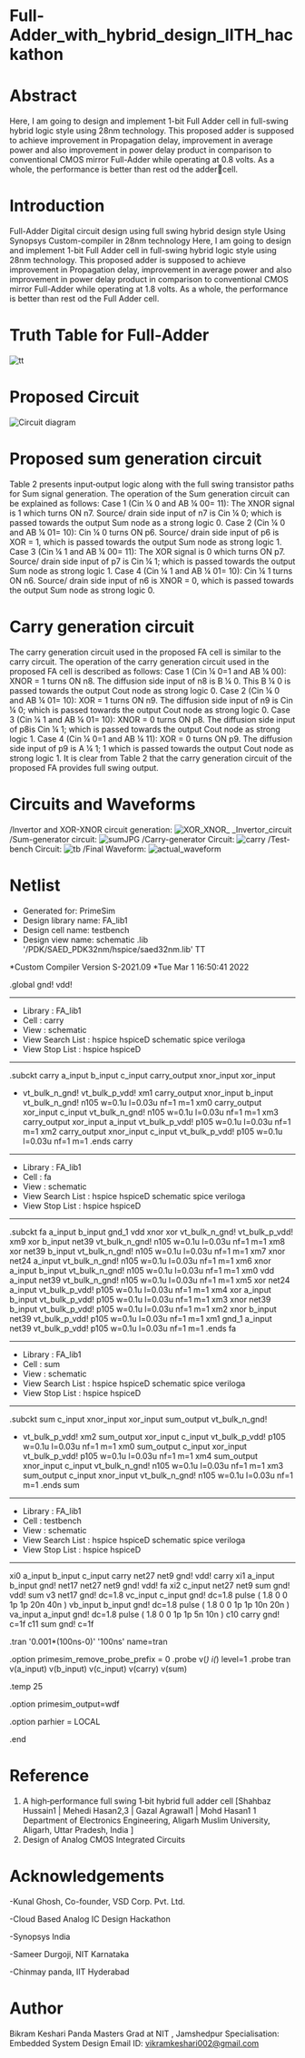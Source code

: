 # Full-Adder_with_hybrid_design_IITH_hackathon
# Abstract
 Here, I am going to design and implement 1-bit Full 
Adder cell in full-swing hybrid logic style using 28nm technology.
This proposed adder is supposed to achieve improvement in 
Propagation delay, improvement in average power and also 
improvement in power delay product in comparison to 
conventional CMOS mirror Full-Adder while operating at 0.8 
volts. As a whole, the performance is better than rest od the addercell.
# Introduction
Full-Adder Digital circuit design using full swing hybrid design style Using Synopsys Custom-compiler in 28nm technology
 Here, I am going to design and implement 1-bit Full 
Adder cell in full-swing hybrid logic style using 28nm technology.
This proposed adder is supposed to achieve improvement in 
Propagation delay, improvement in average power and also 
improvement in power delay product in comparison to 
conventional CMOS mirror Full-Adder while operating at 1.8 
volts. As a whole, the performance is better than rest od the Full Adder cell.
# Truth Table for Full-Adder
![tt](https://user-images.githubusercontent.com/38467140/156208854-d7bd19f1-1a86-4c0b-b109-c3166c5cdbed.JPG)
# Proposed Circuit
![Circuit diagram](https://user-images.githubusercontent.com/38467140/156209679-288de7e9-4fb4-4c06-ac66-54df08f7d35d.JPG)

# Proposed sum generation circuit
Table 2 presents input‐output logic along with the full swing
transistor paths for Sum signal generation. The operation of
the Sum generation circuit can be explained as follows:
Case 1 (Cin ¼ 0 and AB ¼ 00= 11): The XNOR signal is 1
which turns ON n7. Source/ drain side input of n7 is
Cin ¼ 0; which is passed towards the output Sum
node as a strong logic 0.
Case 2 (Cin ¼ 0 and AB ¼ 01= 10): Cin ¼ 0 turns ON p6.
Source/ drain side input of p6 is XOR = 1, which is
passed towards the output Sum node as strong logic 1.
Case 3 (Cin ¼ 1 and AB ¼ 00= 11): The XOR signal is
0 which turns ON p7. Source/ drain side input of p7 is
Cin ¼ 1; which is passed towards the output Sum
node as strong logic 1.
Case 4 (Cin ¼ 1 and AB ¼ 01= 10): Cin ¼ 1 turns ON n6.
Source/ drain side input of n6 is XNOR = 0, which is
passed towards the output Sum node as strong logic 0.
# Carry generation circuit
The carry generation circuit used in the proposed FA cell is
similar to the carry circuit. The operation of the carry
generation circuit used in the proposed FA cell is described as
follows:
Case 1 (Cin ¼ 0=1 and AB ¼ 00): XNOR = 1 turns ON n8.
The diffusion side input of n8 is B ¼ 0. This B ¼ 0 is
passed towards the output Cout node as strong logic 0.
Case 2 (Cin ¼ 0 and AB ¼ 01= 10): XOR = 1 turns ON n9.
The diffusion side input of n9 is Cin ¼ 0; which is
passed towards the output Cout node as strong logic 0.
Case 3 (Cin ¼ 1 and AB ¼ 01= 10): XNOR = 0 turns ON p8.
The diffusion side input of p8is Cin ¼ 1; which is
passed towards the output Cout node as strong logic 1.
Case 4 (Cin ¼ 0=1 and AB ¼ 11): XOR = 0 turns ON p9.
The diffusion side input of p9 is A ¼ 1; 1 which is
passed towards the output Cout node as strong logic 1.
It is clear from Table 2 that the carry generation circuit of
the proposed FA provides full swing output.
# Circuits and Waveforms
/Invertor and XOR-XNOR circuit generation:
![XOR_XNOR_ _Invertor_circuit](https://user-images.githubusercontent.com/38467140/156210171-bc420f64-525e-4591-8282-0a01273d7cd6.JPG)
/Sum-generator circuit:
![sumJPG](https://user-images.githubusercontent.com/38467140/156210298-786758b2-176b-4379-ac2a-ac4dcc107b08.JPG)
/Carry-generator Circuit:
![carry](https://user-images.githubusercontent.com/38467140/156210412-ebf1f4f3-480f-46f9-a1e2-00766be52982.JPG)
/Test-bench Circuit:
![tb](https://user-images.githubusercontent.com/38467140/156211109-28adbb85-c943-48d7-ab84-feb35ebae03f.JPG)
/Final Waveform:
![actual_waveform](https://user-images.githubusercontent.com/38467140/156211180-85cf5578-1068-4f2b-8cc6-33c89f76ac02.JPG)
# Netlist
*  Generated for: PrimeSim
*  Design library name: FA_lib1
*  Design cell name: testbench
*  Design view name: schematic
.lib '/PDK/SAED_PDK32nm/hspice/saed32nm.lib' TT

*Custom Compiler Version S-2021.09
*Tue Mar  1 16:50:41 2022

.global gnd! vdd!
********************************************************************************
* Library          : FA_lib1
* Cell             : carry
* View             : schematic
* View Search List : hspice hspiceD schematic spice veriloga
* View Stop List   : hspice hspiceD
********************************************************************************
.subckt carry a_input b_input c_input carry_output xnor_input xor_input
+ vt_bulk_n_gnd! vt_bulk_p_vdd!
xm1 carry_output xnor_input b_input vt_bulk_n_gnd! n105 w=0.1u l=0.03u nf=1 m=1
xm0 carry_output xor_input c_input vt_bulk_n_gnd! n105 w=0.1u l=0.03u nf=1 m=1
xm3 carry_output xor_input a_input vt_bulk_p_vdd! p105 w=0.1u l=0.03u nf=1 m=1
xm2 carry_output xnor_input c_input vt_bulk_p_vdd! p105 w=0.1u l=0.03u nf=1 m=1
.ends carry

********************************************************************************
* Library          : FA_lib1
* Cell             : fa
* View             : schematic
* View Search List : hspice hspiceD schematic spice veriloga
* View Stop List   : hspice hspiceD
********************************************************************************
.subckt fa a_input b_input gnd_1 vdd xnor xor vt_bulk_n_gnd! vt_bulk_p_vdd!
xm9 xor b_input net39 vt_bulk_n_gnd! n105 w=0.1u l=0.03u nf=1 m=1
xm8 xor net39 b_input vt_bulk_n_gnd! n105 w=0.1u l=0.03u nf=1 m=1
xm7 xnor net24 a_input vt_bulk_n_gnd! n105 w=0.1u l=0.03u nf=1 m=1
xm6 xnor a_input b_input vt_bulk_n_gnd! n105 w=0.1u l=0.03u nf=1 m=1
xm0 vdd a_input net39 vt_bulk_n_gnd! n105 w=0.1u l=0.03u nf=1 m=1
xm5 xor net24 a_input vt_bulk_p_vdd! p105 w=0.1u l=0.03u nf=1 m=1
xm4 xor a_input b_input vt_bulk_p_vdd! p105 w=0.1u l=0.03u nf=1 m=1
xm3 xnor net39 b_input vt_bulk_p_vdd! p105 w=0.1u l=0.03u nf=1 m=1
xm2 xnor b_input net39 vt_bulk_p_vdd! p105 w=0.1u l=0.03u nf=1 m=1
xm1 gnd_1 a_input net39 vt_bulk_p_vdd! p105 w=0.1u l=0.03u nf=1 m=1
.ends fa

********************************************************************************
* Library          : FA_lib1
* Cell             : sum
* View             : schematic
* View Search List : hspice hspiceD schematic spice veriloga
* View Stop List   : hspice hspiceD
********************************************************************************
.subckt sum c_input xnor_input xor_input sum_output vt_bulk_n_gnd!
+ vt_bulk_p_vdd!
xm2 sum_output xor_input c_input vt_bulk_p_vdd! p105 w=0.1u l=0.03u nf=1 m=1
xm0 sum_output c_input xor_input vt_bulk_p_vdd! p105 w=0.1u l=0.03u nf=1 m=1
xm4 sum_output xnor_input c_input vt_bulk_n_gnd! n105 w=0.1u l=0.03u nf=1 m=1
xm3 sum_output c_input xnor_input vt_bulk_n_gnd! n105 w=0.1u l=0.03u nf=1 m=1
.ends sum

********************************************************************************
* Library          : FA_lib1
* Cell             : testbench
* View             : schematic
* View Search List : hspice hspiceD schematic spice veriloga
* View Stop List   : hspice hspiceD
********************************************************************************
xi0 a_input b_input c_input carry net27 net9 gnd! vdd! carry
xi1 a_input b_input gnd! net17 net27 net9 gnd! vdd! fa
xi2 c_input net27 net9 sum gnd! vdd! sum
v3 net17 gnd! dc=1.8
vc_input c_input gnd! dc=1.8 pulse ( 1.8 0 0 1p 1p 20n 40n )
vb_input b_input gnd! dc=1.8 pulse ( 1.8 0 0 1p 1p 10n 20n )
va_input a_input gnd! dc=1.8 pulse ( 1.8 0 0 1p 1p 5n 10n )
c10 carry gnd! c=1f
c11 sum gnd! c=1f

.tran '0.001*(100ns-0)' '100ns' name=tran

.option primesim_remove_probe_prefix = 0
.probe v(*) i(*) level=1
.probe tran v(a_input) v(b_input) v(c_input) v(carry) v(sum)

.temp 25

.option primesim_output=wdf

.option parhier = LOCAL

.end

# Reference
1.  A high‐performance full swing 1‐bit hybrid full 
adder cell [Shahbaz Hussain1 | Mehedi Hasan2,3 | 
Gazal Agrawal1 | Mohd Hasan1 1 Department of 
Electronics Engineering, Aligarh Muslim University, 
Aligarh, Uttar Pradesh, India ]
2. Design of Analog CMOS Integrated Circuits
# Acknowledgements
-Kunal Ghosh, Co-founder, VSD Corp. Pvt. Ltd.

-Cloud Based Analog IC Design Hackathon

-Synopsys India

-Sameer Durgoji, NIT Karnataka

-Chinmay panda, IIT Hyderabad
# Author
Bikram Keshari Panda
Masters Grad at NIT , Jamshedpur
Specialisation: Embedded System Design
Email ID: vikramkeshari002@gmail.com
